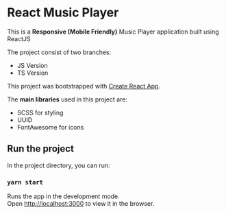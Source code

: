 # React Music Player

This is a **Responsive (Mobile Friendly)** Music Player application built using ReactJS

The project consist of two branches:

* JS Version
* TS Version

This project was bootstrapped with [Create React App](https://github.com/facebook/create-react-app).

The **main libraries** used in this project are:

* SCSS for styling
* UUID
* FontAwesome for icons

## Run the project

In the project directory, you can run:

### `yarn start`

Runs the app in the development mode.\
Open [http://localhost:3000](http://localhost:3000) to view it in the browser.
